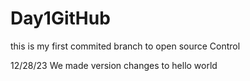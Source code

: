 # Day1GitHub

this is my first commited branch to open source Control

12/28/23 We made version changes to hello world
